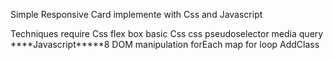 Simple Responsive Card implemente with Css and Javascript

Techniques require
Css
flex box
basic Css
css pseudoselector
media query
****Javascript*****8
DOM manipulation
forEach
map 
for loop
AddClass 